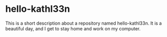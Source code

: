 # hello-kathl33n
This is a short description about a repository named hello-kathl33n.
It is a beautiful day, and I get to stay home and work on my computer.
